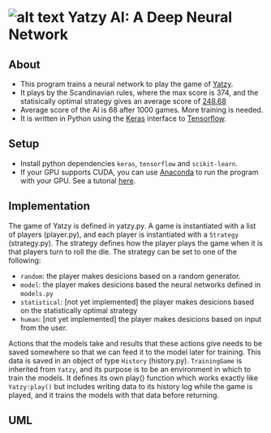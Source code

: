 # ![alt text](https://kcddelizabethemsley.files.wordpress.com/2018/01/untitled-3.gif?w=40 "Dice!") Yatzy AI: A Deep Neural Network

## About
* This program trains a neural network to play the game of [Yatzy][1].
* It plays by the Scandinavian rules, where the max score is 374, and the statisically optimal strategy gives an average score of [248.68][2]
* Average score of the AI is 68 after 1000 games. More training is needed.
* It is written in Python using the [Keras][3] interface to [Tensorflow][4].

[1]: https://en.wikipedia.org/wiki/Yatzy
[2]: https://www.csc.kth.se/utbildning/kth/kurser/DD143X/dkand12/Group89Michael/report/Larsson+Sjoberg.pdf
[3]: https://keras.io/
[4]: https://www.tensorflow.org/

## Setup
* Install python dependencies `keras`, `tensorflow` and `scikit-learn`.
* If your GPU supports CUDA, you can use [Anaconda][5] to run the program with your GPU. See a tutorial [here][6].

[5]: https://www.anaconda.com/products/individual#Downloads
[6]: https://medium.com/@martin.berger/how-to-setup-gpu-accelerated-tensorflow-keras-on-windows-10-with-anaconda-3-bf844a720aa3

## Implementation
The game of Yatzy is defined in yatzy.py. A game is instantiated with a list of players (player.py), and each player is instantiated with a `Strategy` (strategy.py). The strategy defines how the player plays the game when it is that players turn to roll the die. The strategy can be set to one of the following:
* `random`: the player makes desicions based on a random generator.
* `model`: the player makes desicions based the neural networks defined in `models.py`
* `statistical`: [not yet implemented] the player makes desicions based on the statistically optimal strategy
* `human`: [not yet implemented] the player makes desicions based on input from the user.

Actions that the models take and results that these actions give needs to be saved somewhere so that we can feed it to the model later for training. This data is saved in an object of type `History` (history.py). `TrainingGame` is inherited from `Yatzy`, and its purpose is to be an environment in which to train the models. It defines its own play() function which works exactly like `Yatzy:play()` but includes writing data to its history log while the game is played, and it trains the models with that data before returning.

## UML

